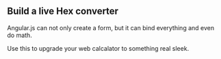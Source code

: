 ## Build a live Hex converter

Angular.js can not only create a form, but it can bind everything and even do math.

Use this to upgrade your web calcalator to something real sleek.
